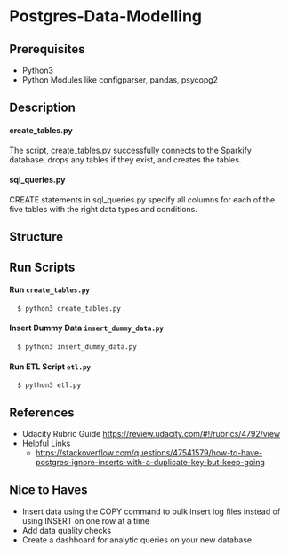 # Postgres-Data-Modelling

## Prerequisites
- Python3
- Python Modules like configparser, pandas, psycopg2

## Description
#### create_tables.py
The script, create_tables.py successfully connects to the Sparkify database, drops any tables if they exist, and creates the tables.

#### sql_queries.py
CREATE statements in sql_queries.py specify all columns for each of the five tables with the right data types and conditions.



## Structure

## Run Scripts
#### Run `create_tables.py`
```
  $ python3 create_tables.py
```
#### Insert Dummy Data `insert_dummy_data.py`
```
  $ python3 insert_dummy_data.py
```
#### Run ETL Script `etl.py`
```
  $ python3 etl.py
```
## References
- Udacity Rubric Guide <https://review.udacity.com/#!/rubrics/4792/view>
- Helpful Links
  - https://stackoverflow.com/questions/47541579/how-to-have-postgres-ignore-inserts-with-a-duplicate-key-but-keep-going
  
## Nice to Haves
- Insert data using the COPY command to bulk insert log files instead of using INSERT on one row at a time
- Add data quality checks
- Create a dashboard for analytic queries on your new database